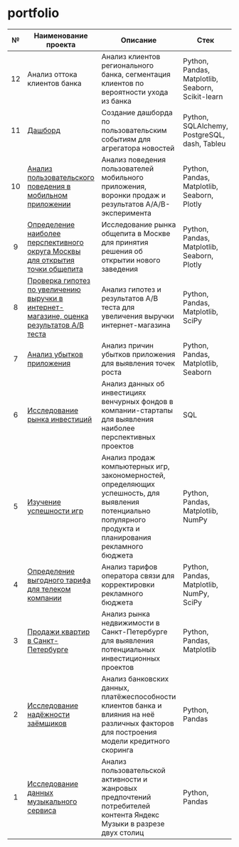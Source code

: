 # portfolio

| №   | Наименование проекта  | Описание  |  Стек |
|:---:|---|---|---|
| 12 | Анализ оттока клиентов банка | Анализ клиентов регионального банка, сегментация клиентов по вероятности ухода из банка | Python, Pandas, Matplotlib, Seaborn, Scikit-learn |
| 11 | [Дашборд](https://github.com/arhitru/portfolio/tree/main/dashboard) | Создание дашборда по пользовательским событиям для агрегатора новостей | Python, SQLAlchemy, PostgreSQL, dash, Tableu |
| 10 | [Анализ пользовательского поведения в мобильном приложении](https://github.com/arhitru/portfolio/tree/main/user_behavior) | Анализ поведения пользователей мобильного приложения, воронки продаж и результатов A/A/B-эксперимента | Python, Pandas, Matplotlib, Seaborn, Plotly |
| 9 | [Определение наиболее перспективного округа Москвы для открытия точки общепита](https://github.com/arhitru/portfolio/tree/main/moscow_food_establishments) | Исследование рынка общепита в Москве для принятия решения об открытии нового заведения | Python, Pandas, Matplotlib, Seaborn, Plotly |
| 8 | [Проверка гипотез по увеличению выручки в интернет-магазине, оценка результатов A/B теста](https://github.com/arhitru/portfolio/tree/main/increase_revenue) | Анализ гипотез и результатов А/В теста для увеличения выручки интернет-магазина | Python, Pandas, Matplotlib, SciPy |
| 7 | [Анализ убытков приложения](https://github.com/arhitru/portfolio/tree/main/losses) | Анализ причин убытков приложения для выявления точек роста | Python, Pandas, Matplotlib, Seaborn |
| 6 | [Исследование рынка инвестиций](https://github.com/arhitru/portfolio/tree/main/investing_startups) | Анализ данных об инвестициях венчурных фондов в компании-стартапы для выявления наиболее перспективных проектов | SQL |
| 5 | [Изучение успешности игр](https://github.com/arhitru/portfolio/tree/main/success_games) | Анализ продаж компьютерных игр, закономерностей, определяющих успешность, для выявления потенциально популярного продукта и планирования рекламного бюджета | Python, Pandas, Matplotlib, NumPy |
| 4 | [Определение выгодного тарифа для телеком компании](https://github.com/arhitru/portfolio/tree/main/favorable_tariff) | Анализ тарифов оператора связи для корректировки рекламного бюджета | Python, Pandas, Matplotlib, NumPy, SciPy |
|  3 |  [Продажи квартир в Санкт-Петербурге](https://github.com/arhitru/portfolio/tree/main/apartment_sales) | Анализ рынка недвижимости в Санкт-Петербурге для выявления потенциальных инвестиционных проектов  |  Python, Pandas, Matplotlib |
| 2  | [Исследование надёжности заёмщиков](https://github.com/arhitru/portfolio/tree/main/reliability_of_borrowers)  | Анализ банковских данных, платёжеспособности клиентов банка и влияния на неё различных факторов для построения модели кредитного скоринга  | Python, Pandas  |
| 1  | [Исследование данных музыкального сервиса](https://github.com/arhitru/portfolio/tree/main/music_service)  | Анализ пользовательской активности и жанровых предпочтений потребителей контента Яндекс Музыки в разрезе двух столиц | Python, Pandas  |
